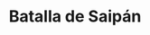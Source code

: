 ﻿---
title: "Batalla de Saipán"
permalink: periodes_994.html
layout: periode
dataInici: 1944-06-15
dataFi: 1944-07-09
sidebar: periodes
pares:
  - 356:
    title: "Guerra del Pacífico"
    dataInici: "(1941-12-07)"
    dataFi: "(1945-08-14)"

fills:
jocsPrincipals:
  - title: "Saipan & Tinian: Island War Series, Volume I"
    bggId: 29380
    dataInici: 
    dataFi: 

  - title: "Saipan"
    bggId: 8743
    dataInici: 
    dataFi: 

  - title: "Saipan"
    bggId: 11115
    dataInici: 
    dataFi: 

jocsEscenaris:
jocsEpoca:
jocsEpocaEscenaris:
---
